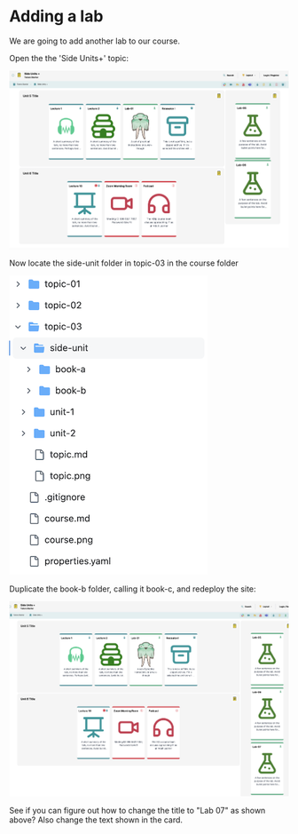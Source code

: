 # Adding a lab

We are going to add another lab to our course. 

Open the the 'Side Units+' topic:

![topic3-labs](img/x05.png)

Now locate the side-unit folder in topic-03 in the course folder

![](img/x06.png)

Duplicate the book-b folder, calling it book-c, and redeploy the site:

![](img/x07.png)

See if you can figure out how to change the title to "Lab 07" as shown above? Also change the text shown in the card.

